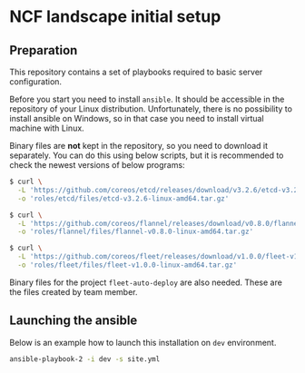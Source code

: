 # NCF landscape initial setup

## Preparation

This repository contains a set of playbooks required to basic server configuration.

Before you start you need to install  `ansible`. It should be accessible in the repository of your Linux distribution. Unfortunately, there is no possibility to install ansible on Windows, so in that case you need to install virtual machine with Linux.

Binary files are  **not** kept in the repository, so you need to download it separately. You can do this using below scripts, but it is recommended to check the newest versions of below programs:
```sh
$ curl \
  -L 'https://github.com/coreos/etcd/releases/download/v3.2.6/etcd-v3.2.6-linux-amd64.tar.gz' \
  -o 'roles/etcd/files/etcd-v3.2.6-linux-amd64.tar.gz'

$ curl \
  -L 'https://github.com/coreos/flannel/releases/download/v0.8.0/flannel-v0.8.0-linux-amd64.tar.gz' \
  -o 'roles/flannel/files/flannel-v0.8.0-linux-amd64.tar.gz'

$ curl \
  -L 'https://github.com/coreos/fleet/releases/download/v1.0.0/fleet-v1.0.0-linux-amd64.tar.gz' \
  -o 'roles/fleet/files/fleet-v1.0.0-linux-amd64.tar.gz'
```

Binary files for the project `fleet-auto-deploy` are also needed. These are the files created by team member. 

## Launching the ansible
Below is an example how to launch this installation on `dev` environment.

```sh
ansible-playbook-2 -i dev -s site.yml
```
